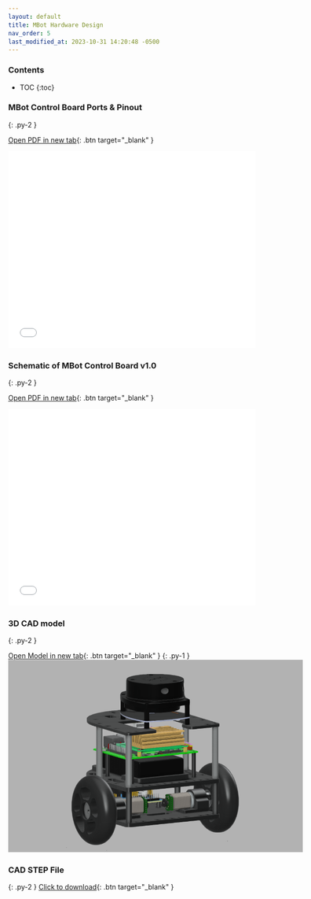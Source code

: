```yaml
---
layout: default
title: MBot Hardware Design
nav_order: 5
last_modified_at: 2023-10-31 14:20:48 -0500
---
```


### Contents
* TOC
{:toc}


### MBot Control Board Ports & Pinout 
{: .py-2 }

[Open PDF in new tab](/assets/pdfs/MBot_ControlBoard_Pinout.pdf){: .btn target="_blank" }

<iframe src="/assets/pdfs/MBot_ControlBoard_Pinout.pdf" style="width:100%; height:400px;" frameborder="0"></iframe>

### Schematic of MBot Control Board v1.0
{: .py-2 }

[Open PDF in new tab](/assets/pdfs/Schematic_MBotControlBoard_V1.0.pdf){: .btn target="_blank" }

<iframe src="/assets/pdfs/Schematic_MBotControlBoard_V1.0.pdf" style="width:100%; height:400px;" frameborder="0"></iframe>

### 3D CAD model 
{: .py-2 }

[Open Model in new tab](https://a360.co/3FDWpSI){: .btn target="_blank" }
{: .py-1 }
<a class="image-link" href="/assets/images/how-to/cad-model.png">
    <img src="/assets/images/how-to/cad-model.png" alt="" style="max-width:600px;"/>
</a>

### CAD STEP File
{: .py-2 }
[Click to download](https://drive.google.com/file/d/1D-Uv0bTrep5dP9hqFcUJzacKScKZ9SKs){: .btn target="_blank" }